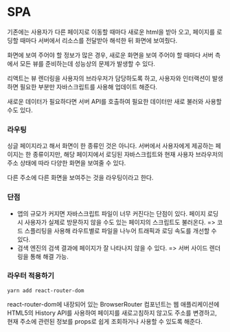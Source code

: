 # SPA
기존에는 사용자가 다른 페이지로 이동할 때마다 새로운 html을 받아 오고, 페이지를 로딩할 때마다 서버에서 리소스를 전달받아 해석한 뒤 화면에 보여줬다.<br/>

화면에 보여 주어야 할 정보가 많은 경우, 새로운 화면을 보여 주어야 할 때마다 서버 측에서 모든 뷰를 준비하는데 성능상의 문제가 발생할 수 있다.<br>

리액트는 뷰 렌더링을 사용자의 브라우저가 담당하도록 하고, 사용자와 인터랙션이 발생하면 필요한 부분만 자바스크립트를 사용해 업데이트 해준다.<br/>

새로운 데이터가 필요하다면 서버 API를 호출하여 필요한 데이터만 새로 불러와 사용할 수도 있다.

### 라우팅
싱글 페이지라고 해서 화면이 한 종류인 것은 아니다. 서버에서 사용자에게 제공하는 페이지는 한 종류이지만, 해당 페이지에서 로딩된 자바스크립트와 현재 사용자 브라우저의 주소 상태에 따라 다양한 화면을 보여줄 수 있다.

다른 주소에 다른 화면을 보여주는 것을 라우팅이라고 한다.

### 단점
- 앱의 규모가 커지면 자바스크립트 파일이 너무 커진다는 단점이 있다. 페이지 로딩 시 사용자가 실제로 방문하지 않을 수도 있는 페이지의 스크립트도 불러온다. => 코드 스플리팅을 사용해 라우트별로 파일을 나누어 트래픽과 로딩 속도를 개선할 수 있다.
- 검색 엔진의 검색 결과에 페이지가 잘 나타나지 않을 수 있다. => 서버 사이드 렌더링을 통해 해결 가능.

### 라우터 적용하기
```
yarn add react-router-dom
```
react-router-dom에 내장되어 있는 BrowserRouter 컴포넌트는 웹 애플리케이션에 HTML5의 History API를 사용하여 페이지를 새로고침하지 않고도 주소를 변경하고, 현재 주소에 관련된 정보를 props로 쉽게 조회하거나 사용할 수 있도록 해준다.